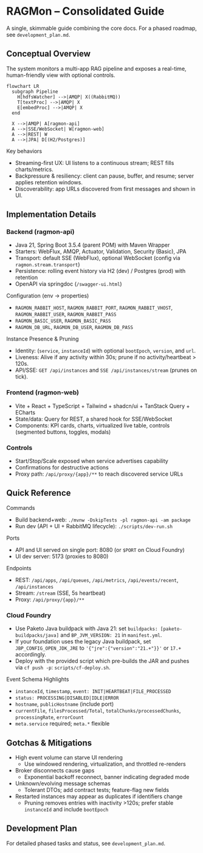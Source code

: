 # RAGMon – Consolidated Guide

A single, skimmable guide combining the core docs. For a phased roadmap, see `development_plan.md`.

## Conceptual Overview

The system monitors a multi-app RAG pipeline and exposes a real-time, human-friendly view with optional controls.

```mermaid
flowchart LR
  subgraph Pipeline
    H[hdfsWatcher] -->|AMQP| X((RabbitMQ))
    T[textProc] -->|AMQP| X
    E[embedProc] -->|AMQP| X
  end

  X -->|AMQP| A[ragmon-api]
  A -->|SSE/WebSocket| W[ragmon-web]
  A -->|REST| W
  A -->|JPA| D[(H2/Postgres)]
```

Key behaviors
- Streaming-first UX: UI listens to a continuous stream; REST fills charts/metrics.
- Backpressure & resiliency: client can pause, buffer, and resume; server applies retention windows.
- Discoverability: app URLs discovered from first messages and shown in UI.

## Implementation Details

### Backend (ragmon-api)
- Java 21, Spring Boot 3.5.4 (parent POM) with Maven Wrapper
- Starters: WebFlux, AMQP, Actuator, Validation, Security (Basic), JPA
- Transport: default SSE (WebFlux), optional WebSocket (config via `ragmon.stream.transport`)
- Persistence: rolling event history via H2 (dev) / Postgres (prod) with retention
- OpenAPI via springdoc (`/swagger-ui.html`)

Configuration (env → properties)
- `RAGMON_RABBIT_HOST`, `RAGMON_RABBIT_PORT`, `RAGMON_RABBIT_VHOST`, `RAGMON_RABBIT_USER`, `RAGMON_RABBIT_PASS`
- `RAGMON_BASIC_USER`, `RAGMON_BASIC_PASS`
- `RAGMON_DB_URL`, `RAGMON_DB_USER`, `RAGMON_DB_PASS`

Instance Presence & Pruning
- Identity: (`service`, `instanceId`) with optional `bootEpoch`, `version`, and `url`.
- Liveness: Alive if any activity within 30s; prune if no activity/heartbeat > 120s.
- API/SSE: `GET /api/instances` and `SSE /api/instances/stream` (prunes on tick).

### Frontend (ragmon-web)
- Vite + React + TypeScript + Tailwind + shadcn/ui + TanStack Query + ECharts
- State/data: Query for REST, a shared hook for SSE/WebSocket
- Components: KPI cards, charts, virtualized live table, controls (segmented buttons, toggles, modals)

### Controls
- Start/Stop/Scale exposed when service advertises capability
- Confirmations for destructive actions
- Proxy path: `/api/proxy/{app}/**` to reach discovered service URLs

## Quick Reference

Commands
- Build backend+web: `./mvnw -DskipTests -pl ragmon-api -am package`
- Run dev (API + UI + RabbitMQ lifecycle): `./scripts/dev-run.sh`

Ports
- API and UI served on single port: 8080 (or `$PORT` on Cloud Foundry)
- UI dev server: 5173 (proxies to 8080)

Endpoints
- REST: `/api/apps`, `/api/queues`, `/api/metrics`, `/api/events/recent`, `/api/instances`
- Stream: `/stream` (SSE, 5s heartbeat)
- Proxy: `/api/proxy/{app}/**`

### Cloud Foundry

- Use Paketo Java buildpack with Java 21: set `buildpacks: [paketo-buildpacks/java]` and `BP_JVM_VERSION: 21` in `manifest.yml`.
- If your foundation uses the legacy Java buildpack, set `JBP_CONFIG_OPEN_JDK_JRE` to `'{"jre":{"version":"21.+"}}'` or `17.+` accordingly.
- Deploy with the provided script which pre-builds the JAR and pushes via `cf push -p`: `scripts/cf-deploy.sh`.

Event Schema Highlights
- `instanceId`, `timestamp`, `event: INIT|HEARTBEAT|FILE_PROCESSED`
- `status: PROCESSING|DISABLED|IDLE|ERROR`
- `hostname`, `publicHostname` (include port)
- `currentFile`, `filesProcessed/Total`, `totalChunks/processedChunks`, `processingRate`, `errorCount`
- `meta.service` required; `meta.*` flexible

## Gotchas & Mitigations

- High event volume can starve UI rendering
  - Use windowed rendering, virtualization, and throttled re-renders
- Broker disconnects cause gaps
  - Exponential backoff reconnect, banner indicating degraded mode
- Unknown/evolving message schemas
  - Tolerant DTOs; add contract tests; feature-flag new fields
- Restarted instances may appear as duplicates if identifiers change
  - Pruning removes entries with inactivity >120s; prefer stable `instanceId` and include `bootEpoch`

## Development Plan

For detailed phased tasks and status, see `development_plan.md`.
